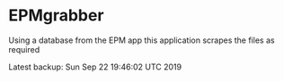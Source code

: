 # EPMgrabber
Using a database from the EPM app this application scrapes the files as required


Latest backup: Sun Sep 22 19:46:02 UTC 2019
